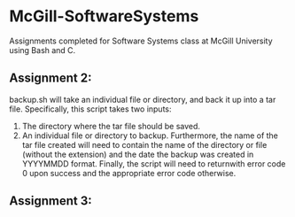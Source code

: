 # McGill-SoftwareSystems

Assignments completed for Software Systems class at McGill University using Bash and C. 

## Assignment 2:
backup.sh will take an individual file or directory, and back it up into a tar file. Specifically, this script takes two inputs:
1. The directory where the tar file should be saved. 
2. An individual file or directory to backup. 
Furthermore, the name of the tar file created will need to contain the name of the directory or file (without the extension) and the date the backup was created in YYYYMMDD format. Finally, the script will need to returnwith error code 0 upon success and the appropriate error code otherwise.

## Assignment 3:
